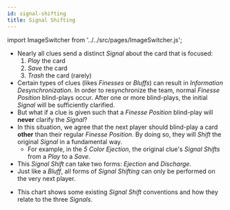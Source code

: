 ```yaml
---
id: signal-shifting
title: Signal Shifting
---
```


import ImageSwitcher from '../../src/pages/ImageSwitcher.js';

- Nearly all clues send a distinct *Signal* about the card that is focused:
  1. *Play* the card
  1. *Save* the card
  1. *Trash* the card (rarely)
- Certain types of clues (likes *Finesses* or *Bluffs*) can result in *Information Desynchronization*. In order to resynchronize the team, normal *Finesse Position* blind-plays occur. After one or more blind-plays, the initial *Signal* will be sufficiently clarified.
- But what if a clue is given such that a *Finesse Position* blind-play will **never** clarify the *Signal*?
- In this situation, we agree that the next player should blind-play a card **other** than their regular *Finesse Position*. By doing so, they will *Shift* the original *Signal* in a fundamental way.
  - For example, in the *5 Color Ejection*, the original clue's *Signal Shifts* from a *Play* to a *Save*.
- This *Signal Shift* can take two forms: *Ejection* and *Discharge*.
- Just like a *Bluff*, all forms of *Signal Shifting* can only be performed on the very next player.

<ImageSwitcher src="/img/extras/signal-shifting.png" altText="Signal Shifting" />

- This chart shows some existing *Signal Shift* conventions and how they relate to the three *Signals*.
